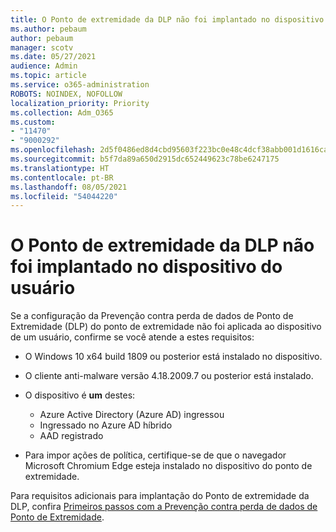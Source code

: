 ```yaml
---
title: O Ponto de extremidade da DLP não foi implantado no dispositivo do usuário
ms.author: pebaum
author: pebaum
manager: scotv
ms.date: 05/27/2021
audience: Admin
ms.topic: article
ms.service: o365-administration
ROBOTS: NOINDEX, NOFOLLOW
localization_priority: Priority
ms.collection: Adm_O365
ms.custom:
- "11470"
- "9000292"
ms.openlocfilehash: 2d5f0486ed8d4cbd95603f223bc0e48c4dcf38abb001d1616ca968b1d6bba7de
ms.sourcegitcommit: b5f7da89a650d2915dc652449623c78be6247175
ms.translationtype: HT
ms.contentlocale: pt-BR
ms.lasthandoff: 08/05/2021
ms.locfileid: "54044220"
---
```

# <a name="endpoint-dlp-not-deployed-to-users-device"></a>O Ponto de extremidade da DLP não foi implantado no dispositivo do usuário

Se a configuração da Prevenção contra perda de dados de Ponto de Extremidade (DLP) do ponto de extremidade não foi aplicada ao dispositivo de um usuário, confirme se você atende a estes requisitos:

- O Windows 10 x64 build 1809 ou posterior está instalado no dispositivo.
- O cliente anti-malware versão 4.18.2009.7 ou posterior está instalado.
- O dispositivo é **um** destes:
    
    - Azure Active Directory (Azure AD) ingressou
    - Ingressado no Azure AD híbrido
    - AAD registrado

- Para impor ações de política, certifique-se de que o navegador Microsoft Chromium Edge esteja instalado no dispositivo do ponto de extremidade.

Para requisitos adicionais para implantação do Ponto de extremidade da DLP, confira [Primeiros passos com a Prevenção contra perda de dados de Ponto de Extremidade](/microsoft-365/compliance/endpoint-dlp-getting-started#prepare-your-endpoints).